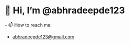 <h1>👋 Hi, I’m @abhradeepde123</h1>
- 📫 How to reach me
<ul>
    <li>
        <a href='mailto:abhradeepde123@gmail.com'>abhradeepde123@gmail.com</a>
    </li>
</ul>

